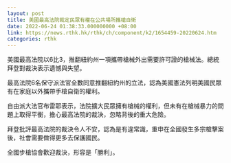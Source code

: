 ```yaml
---
layout: post
title: 美國最高法院裁定民眾有權在公共場所攜槍自衛
date: 2022-06-24 01:38:33.000000000 +08:00
link: https://news.rthk.hk/rthk/ch/component/k2/1654459-20220624.htm
categories: rthk
---
```


美國最高法院以6比3，推翻紐約州一項攜帶槍械外出需要許可證的槍械法。總統拜登對裁決表示遺憾與失望。

最高法院6名保守派法官全數同意推翻紐約州的立法，認為美國憲法列明美國民眾有在家庭以外攜帶手槍自衛的權利。

自由派大法官布雷耶表示，法院擴大民眾擁有槍械的權利，但未有在槍械暴力的問題上取得平衡，擔心最高法院的裁決，忽略背後的重大危險。

拜登批評最高法院的裁決令人不安，認為是有違常識，重申在全國發生多宗槍擊案後，社會需要做得更多去保護國民。

全國步槍協會歡迎裁決，形容是「勝利」。
